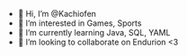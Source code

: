 - 👋 Hi, I’m @Kachiofen
- 👀 I’m interested in Games, Sports
- 🌱 I’m currently learning Java, SQL, YAML
- 💞️ I’m looking to collaborate on Endurion <3

<!---
Kachiofen/Kachiofen is a ✨ special ✨ repository because its `README.md` (this file) appears on your GitHub profile.
You can click the Preview link to take a look at your changes.
--->
